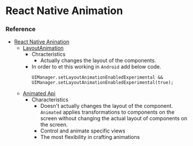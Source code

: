 # React Native Animation

### Reference
* [React Native Anination](https://facebook.github.io/react-native/docs/animations)
  - [LayoutAnimation](https://facebook.github.io/react-native/docs/layoutanimation)
    * Chracteristics
      - Actually changes the layout of the components.
    * In order to et this working in `Android` add below code.
      ```
      UIManager.setLayoutAnimationEnabledExperimental && UIManager.setLayoutAnimationEnabledExperimental(true);
      ```
  - [Animated Api](https://facebook.github.io/react-native/docs/animations#animated-api)
    * Characteristics
      - Doesn't actually changes the layout of the component. `Animated` applies transformations to components on the screen without changing the actual layout of components on the screen.
      - Control and animate specific views
      - The most flexibility in crafting animations
    

